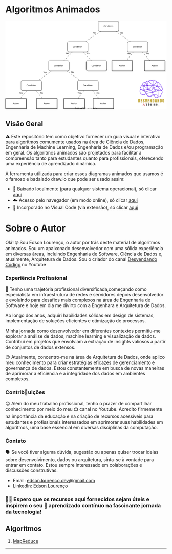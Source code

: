 # Algoritmos Animados

![demo do que voce vai encontrar aqui ;-)](demo-animated-drawio.svg)

## Visão Geral

⚠️ Este repositório tem como objetivo fornecer um guia visual e interativo para algoritmos comumente usados na área de Ciência de Dados, Engenharia de Machine Learning, Engenharia de Dados e/ou programação em geral. Os algoritmos animados são projetados para facilitar a compreensão tanto para estudantes quanto para profissionais, oferecendo uma experiência de aprendizado dinâmica.

A ferramenta utilizada para criar esses diagramas animados que usamos é o famoso e badalado draw.io que pode ser usado assim:

- 💾 Baixado localmente (para qualquer sistema operacional), só clicar [aqui](https://github.com/jgraph/drawio-desktop/releases/tag/v22.1.11) 
- ☁️ Acesso pelo navegador (em modo online), só clicar  [aqui](https://www.draw.io/connect/office365/index.html)
- 🥰 Incorporado no Visual Code (via extensão), só clicar [aqui](https://marketplace.visualstudio.com/items?itemName=hediet.vscode-drawio)

# Sobre o Autor

Olá! 🤓 Sou Edson Lourenço, o autor por trás deste material de algoritmos animados. Sou um apaixonado desenvolvedor com uma sólida experiência em diversas áreas, incluindo Engenharia de Software, Ciência de Dados e, atualmente, Arquitetura de Dados. Sou o criador do canal [Desvendando Código](https://www.youtube.com/@Desvendando_Codigo/) no Youtube 

### Experiência Profissional

🤩 Tenho uma trajetória profissional diversificada,começando como especialista em  infraestrutura de redes e servidores depois desenvolvedor e evoluindo para desafios mais complexos na área de Engenharia de Software e hoje em dia me divirto com a Engenhara e Arquitetura de Dados. 

Ao longo dos anos, adquiri habilidades sólidas em design de sistemas, implementação de soluções eficientes e otimização de processos.

Minha jornada como desenvolvedor em diferentes contextos permitiu-me explorar a análise de dados, machine learning e visualização de dados. Contribuí em projetos que envolviam a extração de insights valiosos a partir de conjuntos de dados extensos.

😉 Atualmente, concentro-me na área de Arquitetura de Dados, onde aplico meu conhecimento para criar estratégias eficazes de gerenciamento e governança de dados. Estou constantemente em busca de novas maneiras de aprimorar a eficiência e a integridade dos dados em ambientes complexos.

### Contrib🤩uições

😊 Além do meu trabalho profissional, tenho o prazer de compartilhar conhecimento por meio do meu 📺 canal no Youtube. Acredito firmemente na importância da educação e na criação de recursos acessíveis para estudantes e profissionais interessados em aprimorar suas habilidades em algoritmos, uma base essencial em diversas disciplinas da computação.

### Contato

🗣️ Se você tiver alguma dúvida, sugestão ou apenas quiser trocar ideias sobre desenvolvimento, dados ou arquitetura, sinta-se à vontade para entrar em contato. Estou sempre interessado em colaborações e discussões construtivas.

- Email: edson.lourenco.dev@gmail.com
- LinkedIn: [Edson Lourenço](https://www.linkedin.com/in/edsonlourencooficial/)

### 🙏🏾 Espero que os recursos aqui fornecidos sejam úteis e inspirem o seu 🚀 aprendizado contínuo na fascinante jornada da tecnologia!


## Algoritmos

1. [MapReduce](computacao_distribuida/mapreduce/README.md)

---

<!-- ## Sumário

1. **Introdução**
    - Propósito do Repositório
    - Importância da Aprendizagem Visual na Compreensão de Algoritmos

2. **Algoritmos Abordados**
    - Algoritmos de Ordenação
    - Algoritmos de Busca
    - Algoritmos de Aprendizado de Máquina
    - Algoritmos de Grafos
    - Algoritmos de Processamento de Dados

3. **Recursos**
    - Visualizações Animadas
    - Explicações Passo a Passo
    - Simulações Interativas
    - Exemplos de Implementação de Código

4. **Como Começar**
    - Pré-requisitos
    - Instalação
    - Utilização

5. **Contribuições**
    - Diretrizes para Contribuidores
    - Como Contribuir
    - Código de Conduta

6. **Feedback e Suporte**
    - Relatar Problemas
    - Buscar Ajuda
    - Fornecer Feedback

7. **Licença**
    - Detalhes sobre a Licença do Repositório

## Introdução

Compreender algoritmos é um aspecto crucial para a área de tecnolgia, e visualizar seus processos pode melhorar significativamente a compreensão. Este repositório utiliza animações para tornar algoritmos complexos mais acessíveis tanto para estudantes que estão ingressando na área quanto para profissionais que desejam aprofundar seus conhecimentos.

## Algoritmos Abordados

O repositório abrange uma ampla gama de algoritmos, incluindo algoritmos de ordenação e busca para manipulação fundamental de dados, algoritmos de aprendizado de máquina para análise preditiva, algoritmos de grafos para análise de redes e algoritmos de processamento de dados para manipulação eficiente de dados.

## Recursos

### Visualizações Animadas

Representações animadas de algoritmos proporcionam uma visão dinâmica de seu funcionamento interno, tornando mais fácil compreender os conceitos subjacentes.

### Explicações Passo a Passo

Explicações detalhadas acompanham cada animação, dividindo os passos do algoritmo para garantir uma compreensão completa.

### Simulações Interativas

Elementos interativos permitem que os usuários controlem o ritmo da animação, pausando em etapas específicas e experimentando com diferentes entradas para observar como o algoritmo responde.

### Exemplos de Implementação de Código

Para aqueles interessados em programação, o repositório inclui implementações de exemplo em linguagens de programação populares, facilitando a aprendizagem prática.

## Como Começar

### Pré-requisitos

Especificar qualquer software, ferramentas ou bibliotecas necessárias para executar as animações e exemplos.

### Instalação

Fornecer instruções passo a passo sobre como instalar e configurar o repositório.

### Utilização

Explicar como os usuários podem navegar pelas animações, explorar os recursos interativos e executar os exemplos de código.

## Contribuições

Aceitamos contribuições para aprimorar o conteúdo do repositório. Consulte as diretrizes para contribuidores e sinta-se à vontade para contribuir adicionando novos algoritmos, melhorando explicações ou corrigindo problemas.

## Feedback e Suporte

Os usuários podem relatar problemas, buscar ajuda ou fornecer feedback por meio dos canais designados nesta seção.

## Licença

Especificar a licença sob a qual o repositório é distribuído e quaisquer termos relevantes.

---

Sinta-se à vontade para adaptar este modelo de README conforme as especificidades do seu repositório. Boa codificação e aprendizado! -->
